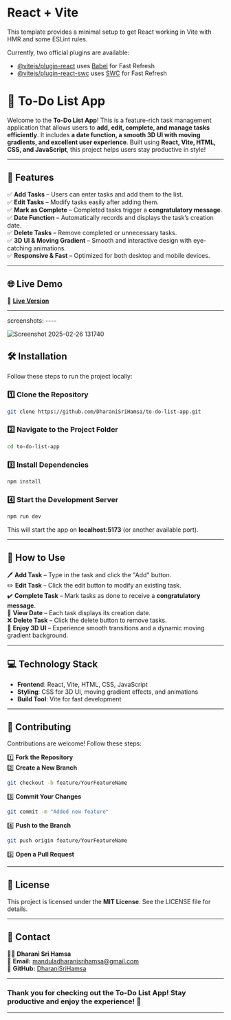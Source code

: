 # React + Vite

This template provides a minimal setup to get React working in Vite with HMR and some ESLint rules.

Currently, two official plugins are available:

- [@vitejs/plugin-react](https://github.com/vitejs/vite-plugin-react/blob/main/packages/plugin-react/README.md) uses [Babel](https://babeljs.io/) for Fast Refresh
- [@vitejs/plugin-react-swc](https://github.com/vitejs/vite-plugin-react-swc) uses [SWC](https://swc.rs/) for Fast Refresh



# **📝 To-Do List App**  

Welcome to the **To-Do List App**! This is a feature-rich task management application that allows users to **add, edit, complete, and manage tasks efficiently**. It includes **a date function, a smooth 3D UI with moving gradients, and excellent user experience**. Built using **React, Vite, HTML, CSS, and JavaScript**, this project helps users stay productive in style!  

---

## **🚀 Features**  

✅ **Add Tasks** – Users can enter tasks and add them to the list.  
✅ **Edit Tasks** – Modify tasks easily after adding them.  
✅ **Mark as Complete** – Completed tasks trigger a **congratulatory message**.  
✅ **Date Function** – Automatically records and displays the task’s creation date.  
✅ **Delete Tasks** – Remove completed or unnecessary tasks.  
✅ **3D UI & Moving Gradient** – Smooth and interactive design with eye-catching animations.  
✅ **Responsive & Fast** – Optimized for both desktop and mobile devices.  

---

## **🌐 Live Demo**  

🔗 **[Live Version](#)**  

---
screenshots: ----

![Screenshot 2025-02-26 131740](https://github.com/user-attachments/assets/b19fac20-8be8-436d-a054-c9f066afb1f0)


## **🛠️ Installation**  

Follow these steps to run the project locally:  

### **1️⃣ Clone the Repository**  
```bash
git clone https://github.com/DharaniSriHamsa/to-do-list-app.git
```

### **2️⃣ Navigate to the Project Folder**  
```bash
cd to-do-list-app
```

### **3️⃣ Install Dependencies**  
```bash
npm install
```

### **4️⃣ Start the Development Server**  
```bash
npm run dev
```
This will start the app on **localhost:5173** (or another available port).  

---

## **🎯 How to Use**  

🖊️ **Add Task** – Type in the task and click the "Add" button.  
✏️ **Edit Task** – Click the edit button to modify an existing task.  
✔️ **Complete Task** – Mark tasks as done to receive a **congratulatory message**.  
📅 **View Date** – Each task displays its creation date.  
❌ **Delete Task** – Click the delete button to remove tasks.  
🎨 **Enjoy 3D UI** – Experience smooth transitions and a dynamic moving gradient background.  

---

## **💻 Technology Stack**  

- **Frontend**: React, Vite, HTML, CSS, JavaScript  
- **Styling**: CSS for 3D UI, moving gradient effects, and animations  
- **Build Tool**: Vite for fast development  

---

## **🤝 Contributing**  

Contributions are welcome! Follow these steps:  

1️⃣ **Fork the Repository**  
2️⃣ **Create a New Branch**  
```bash
git checkout -b feature/YourFeatureName
```
3️⃣ **Commit Your Changes**  
```bash
git commit -m "Added new feature"
```
4️⃣ **Push to the Branch**  
```bash
git push origin feature/YourFeatureName
```
5️⃣ **Open a Pull Request**  

---


## **📜 License**  

This project is licensed under the **MIT License**. See the LICENSE file for details.  

---

## **📩 Contact**  

👩‍💻 **Dharani Sri Hamsa**  
📧 **Email:** manduladharanisrihamsa@gmail.com  
🔗 **GitHub:** [DharaniSriHamsa](https://github.com/DharaniSriHamsa)  

---



### **Thank you for checking out the To-Do List App! Stay productive and enjoy the experience! 🚀**  

---
